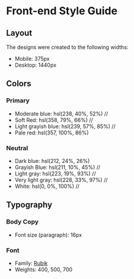 # Front-end Style Guide

## Layout

The designs were created to the following widths:

- Mobile: 375px
- Desktop: 1440px

## Colors

### Primary

- Moderate blue: hsl(238, 40%, 52%) //
- Soft Red: hsl(358, 79%, 66%) //
- Light grayish blue: hsl(239, 57%, 85%) //
- Pale red: hsl(357, 100%, 86%)

### Neutral

- Dark blue: hsl(212, 24%, 26%)
- Grayish Blue: hsl(211, 10%, 45%)	//
- Light gray: hsl(223, 19%, 93%) //
- Very light gray: hsl(228, 33%, 97%) //
- White: hsl(0, 0%, 100%) //

## Typography

### Body Copy

- Font size (paragraph): 16px

### Font

- Family: [Rubik](https://fonts.google.com/specimen/Rubik)
- Weights: 400, 500, 700
